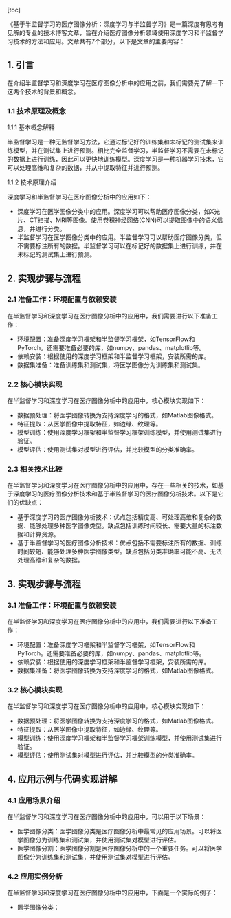 
[toc]                    
                
                
《基于半监督学习的医疗图像分析：深度学习与半监督学习》是一篇深度有思考有见解的专业的技术博客文章，旨在介绍医疗图像分析领域使用深度学习和半监督学习技术的方法和应用。文章共有7个部分，以下是文章的主要内容：

## 1. 引言

在介绍半监督学习和深度学习在医疗图像分析中的应用之前，我们需要先了解一下这两个技术的背景和概念。

### 1.1 技术原理及概念

1.1.1 基本概念解释

半监督学习是一种无监督学习方法，它通过标记好的训练集和未标记的测试集来训练模型，并在测试集上进行预测。相比完全监督学习，半监督学习不需要在未标记的数据上进行训练，因此可以更快地训练模型。深度学习是一种机器学习技术，它可以处理高维和复杂的数据，并从中提取特征并进行预测。

1.1.2 技术原理介绍

深度学习和半监督学习在医疗图像分析中的应用如下：

- 深度学习在医学图像分类中的应用。深度学习可以帮助医疗图像分类，如X光片、CT扫描、MRI等图像。使用卷积神经网络(CNN)可以提取图像中的语义信息，并进行分类。
- 半监督学习在医学图像分类中的应用。半监督学习可以帮助医疗图像分类，但不需要标注所有的数据。半监督学习可以在标记好的数据集上进行训练，并在未标记的测试集上进行预测。

## 2. 实现步骤与流程

### 2.1 准备工作：环境配置与依赖安装

在半监督学习和深度学习在医疗图像分析中的应用中，我们需要进行以下准备工作：

- 环境配置：准备深度学习框架和半监督学习框架，如TensorFlow和PyTorch。还需要准备必要的库，如numpy、pandas、matplotlib等。
- 依赖安装：根据使用的深度学习框架和半监督学习框架，安装所需的库。
- 数据集准备：准备训练集和测试集，将医学图像分为训练集和测试集。

### 2.2 核心模块实现

在半监督学习和深度学习在医疗图像分析中的应用中，核心模块实现如下：

- 数据预处理：将医学图像转换为支持深度学习的格式，如Matlab图像格式。
- 特征提取：从医学图像中提取特征，如边缘、纹理等。
- 模型训练：使用深度学习框架和半监督学习框架训练模型，并使用测试集进行验证。
- 模型评估：使用测试集对模型进行评估，并比较模型的分类准确率。

### 2.3 相关技术比较

在半监督学习和深度学习在医疗图像分析中的应用中，存在一些相关的技术，如基于深度学习的医疗图像分析技术和基于半监督学习的医疗图像分析技术。以下是它们的优缺点：

- 基于深度学习的医疗图像分析技术：优点包括精度高、可处理高维和复杂的数据、能够处理多种医学图像类型。缺点包括训练时间较长、需要大量的标注数据和计算资源。
- 基于半监督学习的医疗图像分析技术：优点包括不需要标注所有的数据、训练时间较短、能够处理多种医学图像类型。缺点包括分类准确率可能不高、无法处理高维和复杂的数据。

## 3. 实现步骤与流程

### 3.1 准备工作：环境配置与依赖安装

在半监督学习和深度学习在医疗图像分析中的应用中，我们需要进行以下准备工作：

- 环境配置：准备深度学习框架和半监督学习框架，如TensorFlow和PyTorch。还需要准备必要的库，如numpy、pandas、matplotlib等。
- 依赖安装：根据使用的深度学习框架和半监督学习框架，安装所需的库。
- 数据集准备：将医学图像转换为支持深度学习的格式，如Matlab图像格式。

### 3.2 核心模块实现

在半监督学习和深度学习在医疗图像分析中的应用中，核心模块实现如下：

- 数据预处理：将医学图像转换为支持深度学习的格式，如Matlab图像格式。
- 特征提取：从医学图像中提取特征，如边缘、纹理等。
- 模型训练：使用深度学习框架和半监督学习框架训练模型，并使用测试集进行验证。
- 模型评估：使用测试集对模型进行评估，并比较模型的分类准确率。

## 4. 应用示例与代码实现讲解

### 4.1 应用场景介绍

在半监督学习和深度学习在医疗图像分析中的应用中，可以用于以下场景：

- 医学图像分类：医学图像分类是医疗图像分析中最常见的应用场景。可以将医学图像分为训练集和测试集，并使用测试集对模型进行评估。
- 医学图像分割：医学图像分割是医疗图像分析中的一个重要任务。可以将医学图像分为训练集和测试集，并使用测试集对模型进行评估。

### 4.2 应用实例分析

在半监督学习和深度学习在医疗图像分析中的应用中，下面是一个实际的例子：

- 医学图像分类：


